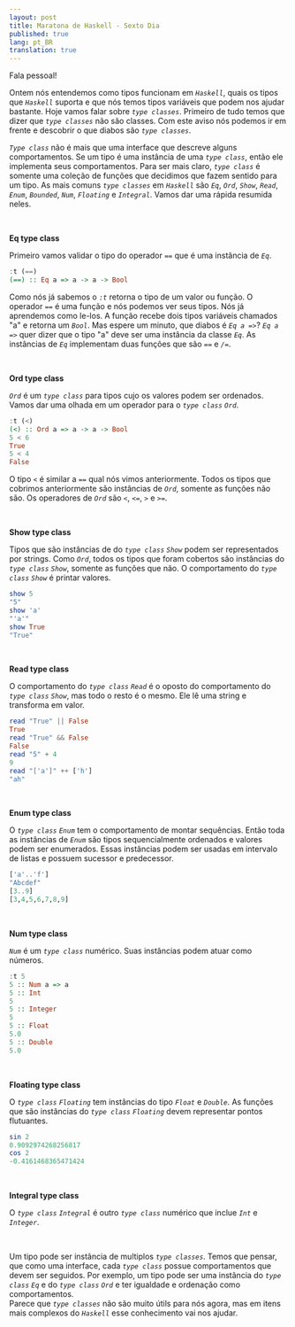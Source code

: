 ```yaml
---
layout: post
title: Maratona de Haskell - Sexto Dia
published: true
lang: pt_BR
translation: true
---
```


Fala pessoal!


Ontem nós entendemos como tipos funcionam em *`Haskell`*, quais os tipos que *`Haskell`* suporta e que nós temos tipos variáveis que podem nos ajudar bastante.
Hoje vamos falar sobre *`type classes`*. Primeiro de tudo temos que dizer que *`type classes`* não são classes. Com este aviso nós podemos ir em frente e descobrir o que diabos são *`type classes`*.


<!--more-->

*`Type class`* não é mais que uma interface que descreve alguns comportamentos. Se um tipo é uma instância de uma *`type class`*, então ele implementa seus comportamentos.
Para ser mais claro, *`type class`* é somente uma coleção de funções que decidimos que fazem sentido para um tipo.
As mais comuns *`type classes`* em *`Haskell`* são *`Eq`*, *`Ord`*, *`Show`*, *`Read`*, *`Enum`*, *`Bounded`*, *`Num`*, *`Floating`* e *`Integral`*. Vamos dar uma rápida resumida neles.

<br />

**Eq type class**

Primeiro vamos validar o tipo do operador *`==`* que é uma instância de *`Eq`*.
```haskell
:t (==)
(==) :: Eq a => a -> a -> Bool
```
Como nós já sabemos o *`:t`* retorna o tipo de um valor ou função. O operador *`==`* é uma função e nós podemos ver seus tipos. Nós já aprendemos como le-los. A função recebe dois tipos variáveis chamados "a" e retorna um *`Bool`*. Mas espere um minuto, que diabos é *`Eq a =>`*? *`Eq a =>`* quer dizer que o tipo "a" deve ser uma instância da classe *`Eq`*.
As instâncias de *`Eq`* implementam duas funções que são *`==`* e *`/=`*.

<br />

**Ord type class**

*`Ord`* é um *`type class`* para tipos cujo os valores podem ser ordenados. Vamos dar uma olhada em um  operador para o *`type class`* *`Ord`*.
```haskell
:t (<)
(<) :: Ord a => a -> a -> Bool
5 < 6
True
5 < 4
False
```
O tipo *`<`* é similar a *`==`* qual nós vimos anteriormente. Todos os tipos que cobrimos anteriormente são instâncias de *`Ord`*, somente as funções não são. Os operadores de *`Ord`* são *`<`*, *`<=`*, *`>`* e *`>=`*.

<br />

**Show type class**

Tipos que são instâncias de do *`type class`* *`Show`* podem ser representados por strings. Como *`Ord`*, todos os tipos que foram cobertos são instâncias do *`type class`* *`Show`*, somente as funções que não. O comportamento do *`type class`* *`Show`* é printar valores.
```haskell
show 5
"5"
show 'a'
"'a'"
show True
"True"
```

<br />

**Read type class**

O comportamento do *`type class`* *`Read`* é o oposto do comportamento do *`type class`* *`Show`*, mas todo o resto é o mesmo. Ele lê uma string e transforma em valor.
```haskell
read "True" || False
True
read "True" && False
False
read "5" + 4
9
read "['a']" ++ ['h']
"ah"
```

<br />

**Enum type class**

O *`type class`* *`Enum`* tem o comportamento de montar sequências. Então toda as instâncias de *`Enum`* são tipos sequencialmente ordenados e valores podem ser enumerados. Essas instâncias podem ser usadas em intervalo de listas e possuem sucessor e predecessor.
```haskell
['a'..'f']
"Abcdef"
[3..9]
[3,4,5,6,7,8,9]
```

<br />

**Num type class**

*`Num`* é um *`type class`* numérico. Suas instâncias podem atuar como números.
```haskell
:t 5
5 :: Num a => a
5 :: Int
5
5 :: Integer
5
5 :: Float
5.0
5 :: Double
5.0
```

<br />

**Floating type class**

O *`type class`* *`Floating`* tem instâncias do tipo *`Float`* e *`Double`*. As funções que são instâncias do *`type class`* *`Floating`* devem representar pontos flutuantes.
```haskell
sin 2
0.9092974268256817
cos 2
-0.4161468365471424
```

<br />

**Integral type class**

O *`type class`* *`Integral`* é outro *`type class`* numérico que inclue *`Int`* e *`Integer`*.

<br />

Um tipo pode ser instância de multiplos *`type classes`*. Temos que pensar, que como uma interface, cada *`type class`* possue comportamentos que devem ser seguidos. Por exemplo, um tipo pode ser uma instância do *`type class`* *`Eq`*  e do *`type class`* *`Ord`* e ter igualdade e ordenação como comportamentos.  
Parece que *`type classes`* não são muito útils para nós agora, mas em itens mais complexos do *`Haskell`* esse conhecimento vai nos ajudar.
